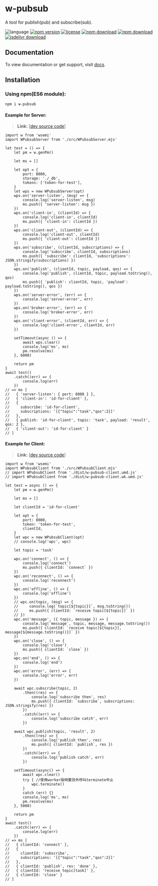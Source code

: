 # w-pubsub
A tool for publish(pub) and subscribe(sub).

![language](https://img.shields.io/badge/language-JavaScript-orange.svg) 
[![npm version](http://img.shields.io/npm/v/w-pubsub.svg?style=flat)](https://npmjs.org/package/w-pubsub) 
[![license](https://img.shields.io/npm/l/w-pubsub.svg?style=flat)](https://npmjs.org/package/w-pubsub) 
[![npm download](https://img.shields.io/npm/dt/w-pubsub.svg)](https://npmjs.org/package/w-pubsub) 
[![npm download](https://img.shields.io/npm/dm/w-pubsub.svg)](https://npmjs.org/package/w-pubsub) 
[![jsdelivr download](https://img.shields.io/jsdelivr/npm/hm/w-pubsub.svg)](https://www.jsdelivr.com/package/npm/w-pubsub)

## Documentation
To view documentation or get support, visit [docs](https://yuda-lyu.github.io/w-pubsub/global.html).

## Installation
### Using npm(ES6 module):
```alias
npm i w-pubsub
```

#### Example for Server:
> **Link:** [[dev source code](https://github.com/yuda-lyu/w-pubsub/blob/master/srv.mjs)]
```alias
import w from 'wsemi'
import WPubsubServer from './src/WPubsubServer.mjs'

let test = () => {
    let pm = w.genPm()

    let ms = []

    let opt = {
        port: 8080,
        storage: './_db',
        tokens: ['token-for-test'],
    }
    let wps = new WPubsubServer(opt)
    wps.on('server-listen', (msg) => {
        console.log('server-listen', msg)
        ms.push({ 'server-listen': msg })
    })
    wps.on('client-in', (clientId) => {
        console.log('client-in', clientId)
        ms.push({ 'client-in': clientId })
    })
    wps.on('client-out', (clientId) => {
        console.log('client-out', clientId)
        ms.push({ 'client-out': clientId })
    })
    wps.on('subscribe', (clientId, subscriptions) => {
        console.log('subscribe', clientId, subscriptions)
        ms.push({ 'subscribe': clientId, 'subscriptions': JSON.stringify(subscriptions) })
    })
    wps.on('publish', (clientId, topic, payload, qos) => {
        console.log('publish', clientId, topic, payload.toString(), qos)
        ms.push({ 'publish': clientId, topic, 'payload': payload.toString(), qos })
    })
    wps.on('server-error', (err) => {
        console.log('server-error', err)
    })
    wps.on('broker-error', (err) => {
        console.log('broker-error', err)
    })
    wps.on('client-error', (clientId, err) => {
        console.log('client-error', clientId, err)
    })

    setTimeout(async () => {
        await wps.clear()
        console.log('ms', ms)
        pm.resolve(ms)
    }, 6000)

    return pm
}
await test()
    .catch((err) => {
        console.log(err)
    })
// => ms [
//   { 'server-listen': { port: 8080 } },
//   { 'client-in': 'id-for-client' },
//   {
//     subscribe: 'id-for-client',
//     subscriptions: '[{"topic":"task","qos":2}]'
//   },
//   { publish: 'id-for-client', topic: 'task', payload: 'result', qos: 2 },
//   { 'client-out': 'id-for-client' }
// ]
```

#### Example for Client:
> **Link:** [[dev source code](https://github.com/yuda-lyu/w-pubsub/blob/master/scl.mjs)]
```alias
import w from 'wsemi'
import WPubsubClient from './src/WPubsubClient.mjs'
// import WPubsubClient from './dist/w-pubsub-client.umd.js'
// import WPubsubClient from './dist/w-pubsub-client.wk.umd.js'

let test = async () => {
    let pm = w.genPm()

    let ms = []

    let clientId = 'id-for-client'

    let opt = {
        port: 8080,
        token: 'token-for-test',
        clientId,
    }
    let wpc = new WPubsubClient(opt)
    // console.log('wpc', wpc)

    let topic = 'task'

    wpc.on('connect', () => {
        console.log('connect')
        ms.push({ clientId: `connect` })
    })
    wpc.on('reconnect', () => {
        console.log('reconnect')
    })
    wpc.on('offline', () => {
        console.log('offline')
    })
    // wpc.on(topic, (msg) => {
    //     console.log(`topic[${topic}]`, msg.toString())
    //     ms.push({ clientId: `receive topic[${topic}]` })
    // })
    wpc.on('message', ({ topic, message }) => {
        console.log(`message`, topic, message, message.toString())
        ms.push({ clientId: `receive topic[${topic}], message[${message.toString()}]` })
    })
    wpc.on('close', () => {
        console.log('close')
        ms.push({ clientId: `close` })
    })
    wpc.on('end', () => {
        console.log('end')
    })
    wpc.on('error', (err) => {
        console.log('error', err)
    })

    await wpc.subscribe(topic, 2)
        .then((res) => {
            console.log('subscribe then', res)
            ms.push({ clientId: `subscribe`, subscriptions: JSON.stringify(res) })
        })
        .catch((err) => {
            console.log('subscribe catch', err)
        })

    await wpc.publish(topic, 'result', 2)
        .then((res) => {
            console.log('publish then', res)
            ms.push({ clientId: `publish`, res })
        })
        .catch((err) => {
            console.log('publish catch', err)
        })

    setTimeout(async() => {
        await wpc.clear()
        try { //使用worker版時要另外呼叫terminate中止
            wpc.terminate()
        }
        catch (err) {}
        console.log('ms', ms)
        pm.resolve(ms)
    }, 5000)

    return pm
}
await test()
    .catch((err) => {
        console.log(err)
    })
// => ms [
//   { clientId: 'connect' },
//   {
//     clientId: 'subscribe',
//     subscriptions: '[{"topic":"task","qos":2}]'
//   },
//   { clientId: 'publish', res: 'done' },
//   { clientId: 'receive topic[task]' },
//   { clientId: 'close' }
// ]
```
